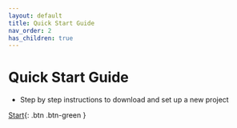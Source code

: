 ```yaml
---
layout: default
title: Quick Start Guide
nav_order: 2
has_children: true
---
```


# Quick Start Guide
- Step by step instructions to download and set up a new project

[Start](https://hslu-ige-laes.github.io/lcm/docs/quickStartGuide/appSettings/){: .btn .btn-green }